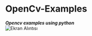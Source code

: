 # OpenCv-Examples
***Opencv examples using python***  
![Ekran Alıntısı](https://user-images.githubusercontent.com/98954356/186373184-bfaeb6a4-f47f-43ac-b5bf-c727302fc33c.PNG)

